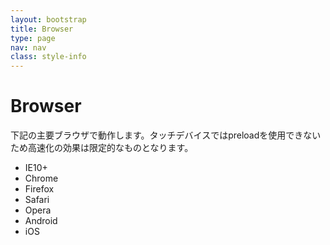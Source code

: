 ```yaml
---
layout: bootstrap
title: Browser
type: page
nav: nav
class: style-info
---
```


# Browser
下記の主要ブラウザで動作します。タッチデバイスではpreloadを使用できないため高速化の効果は限定的なものとなります。

* IE10+
* Chrome
* Firefox
* Safari
* Opera
* Android
* iOS
